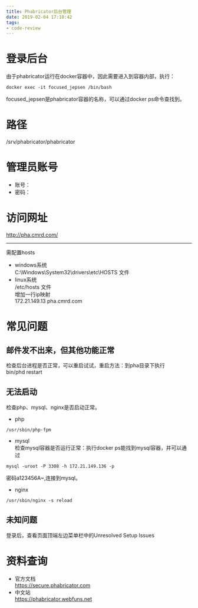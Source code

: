 ```yaml
---
title: Phabricator后台管理
date: 2019-02-04 17:10:42
tags:
- code-review
---
```


# 登录后台
由于phabricator运行在docker容器中，因此需要进入到容器内部，执行：
```
docker exec -it focused_jepsen /bin/bash
```
focused_jepsen是phabricator容器的名称，可以通过docker ps命令查找到。


# 路径
/srv/phabricator/phabricator

# 管理员账号
- 账号：
- 密码：

# 访问网址
http://pha.cmrd.com/

---
需配置hosts  
- windows系统  
C:\Windows\System32\drivers\etc\HOSTS 文件
- linux系统  
/etc/hosts 文件    
增加一行ip映射  
172.21.149.13  pha.cmrd.com

# 常见问题
## 邮件发不出来，但其他功能正常
检查后台进程是否正常，可以重启试试，重启方法：到pha目录下执行  
bin/phd restart

## 无法启动
检查php、mysql、nginx是否启动正常。
- php
```
/usr/sbin/php-fpm
```
- mysql  
检查mysql容器是否运行正常：执行docker ps能找到mysql容器，并可以通过
```
mysql -uroot -P 3308 -h 172.21.149.136 -p
```
密码a123456A~,连接到mysql。
- nginx
```
/usr/sbin/nginx -s reload
```

## 未知问题
登录后，查看页面顶端左边菜单栏中的Unresolved Setup Issues

# 资料查询
- 官方文档  
https://secure.phabricator.com
- 中文站  
https://phabricator.webfuns.net